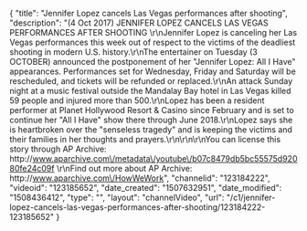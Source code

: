 {
    "title": "Jennifer Lopez cancels Las Vegas performances after shooting",
    "description": "(4 Oct 2017) JENNIFER LOPEZ CANCELS LAS VEGAS PERFORMANCES AFTER SHOOTING \r\nJennifer Lopez is canceling her Las Vegas performances this week out of respect to the victims of the deadliest shooting in modern U.S. history.\r\nThe entertainer on Tuesday (3 OCTOBER) announced the postponement of her \"Jennifer Lopez: All I Have\" appearances. Performances set for Wednesday, Friday and Saturday will be rescheduled, and tickets will be refunded or replaced.\r\nAn attack Sunday night at a music festival outside the Mandalay Bay hotel in Las Vegas killed 59 people and injured more than 500.\r\nLopez has been a resident performer at Planet Hollywood Resort &amp; Casino since February and is set to continue her \"All I Have\" show there through June 2018.\r\nLopez says she is heartbroken over the \"senseless tragedy\" and is keeping the victims and their families in her thoughts and prayers.\r\n\r\n\r\nYou can license this story through AP Archive: http:\/\/www.aparchive.com\/metadata\/youtube\/b07c8479db5bc55575d92080fe24c09f \r\nFind out more about AP Archive: http:\/\/www.aparchive.com\/HowWeWork",
    "channelid": "123184222",
    "videoid": "123185652",
    "date_created": "1507632951",
    "date_modified": "1508436412",
    "type": "",
    "layout": "channelVideo",
    "url": "\/c1\/jennifer-lopez-cancels-las-vegas-performances-after-shooting\/123184222-123185652"
}